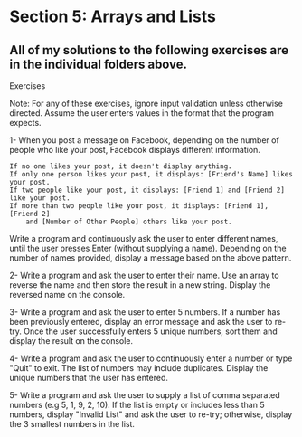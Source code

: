 # Section 5: Arrays and Lists

## All of my solutions to the following exercises are in the individual folders above.

Exercises

Note: For any of these exercises, ignore input validation unless otherwise directed. Assume the user enters values in the format that the program expects.


1- When you post a message on Facebook, depending on the number of people who like your post, Facebook displays different information.

    If no one likes your post, it doesn't display anything.
    If only one person likes your post, it displays: [Friend's Name] likes your post.
    If two people like your post, it displays: [Friend 1] and [Friend 2] like your post.
    If more than two people like your post, it displays: [Friend 1], [Friend 2] 
        and [Number of Other People] others like your post.

Write a program and continuously ask the user to enter different names, until the user presses Enter (without supplying a name). Depending on the number of names provided, display a message based on the above pattern.


2- Write a program and ask the user to enter their name. Use an array to reverse the name and then store the result in a new string. Display the reversed name on the console.


3- Write a program and ask the user to enter 5 numbers. If a number has been previously entered, display an error message and ask the user to re-try. Once the user successfully enters 5 unique numbers, sort them and display the result on the console.


4- Write a program and ask the user to continuously enter a number or type "Quit" to exit. The list of numbers may include duplicates. Display the unique numbers that the user has entered.


5- Write a program and ask the user to supply a list of comma separated numbers (e.g 5, 1, 9, 2, 10). If the list is empty or includes less than 5 numbers, display "Invalid List" and ask the user to re-try; otherwise, display the 3 smallest numbers in the list. 